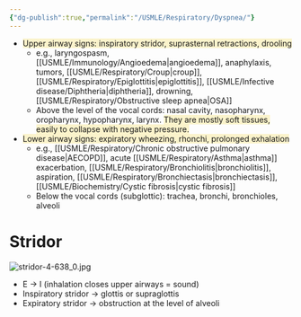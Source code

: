 ```yaml
---
{"dg-publish":true,"permalink":"/USMLE/Respiratory/Dyspnea/"}
---
```


- <span style="background:rgba(240, 200, 0, 0.2)">Upper airway signs: inspiratory stridor, suprasternal retractions, drooling</span>
	- e.g., laryngospasm, [[USMLE/Immunology/Angioedema\|angioedema]], anaphylaxis, tumors, [[USMLE/Respiratory/Croup\|croup]], [[USMLE/Respiratory/Epiglottitis\|epiglottitis]], [[USMLE/Infective disease/Diphtheria\|diphtheria]], drowning, [[USMLE/Respiratory/Obstructive sleep apnea\|OSA]]
	- Above the level of the vocal cords: nasal cavity, nasopharynx, oropharynx, hypopharynx, larynx. <span style="background:rgba(240, 200, 0, 0.2)">They are mostly soft tissues, easily to collapse with negative pressure.</span>
- <span style="background:rgba(240, 200, 0, 0.2)">Lower airway signs: expiratory wheezing, rhonchi, prolonged exhalation</span>
	- e.g., [[USMLE/Respiratory/Chronic obstructive pulmonary disease\|AECOPD]], acute [[USMLE/Respiratory/Asthma\|asthma]] exacerbation, [[USMLE/Respiratory/Bronchiolitis\|bronchiolitis]], aspiration, [[USMLE/Respiratory/Bronchiectasis\|bronchiectasis]], [[USMLE/Biochemistry/Cystic fibrosis\|cystic fibrosis]]
	- Below the vocal cords (subglottic): trachea, bronchi, bronchioles, alveoli
# Stridor
![stridor-4-638_0.jpg](/img/user/appendix/stridor-4-638_0.jpg) 
- E → I (inhalation closes upper airways = sound)
- Inspiratory stridor → glottis or supraglottis
- Expiratory stridor → obstruction at the level of alveoli
